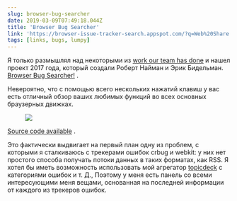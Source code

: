 ```yaml
---
slug: browser-bug-searcher
date: 2019-03-09T07:49:18.044Z
title: 'Browser Bug Searcher'
link: 'https://browser-issue-tracker-search.appspot.com/?q=Web%20Share'
tags: [links, bugs, lumpy]
---
```

Я только размышлял над некоторыми из [work our team has done](https://twitter.com/ChromiumDev) и нашел проект 2017 года, который создали Роберт Найман и Эрик Бидельман. [Browser Bug Searcher!](https://browser-issue-tracker-search.appspot.com/?q=Web%20Share) .

Невероятно, что с помощью всего нескольких нажатий клавиш у вас есть отличный обзор ваших любимых функций во всех основных браузерных движках.

<figure>
  <img src="/images/2019-03-09-browser-bug-searcher.jpeg">
</figure>

[Source code available](https://github.com/GoogleChrome/browser-bug-search) .

Это фактически выдвигает на первый план одну из проблем, с которыми я сталкиваюсь с трекерами ошибок crbug и webkit: у них нет простого способа получать потоки данных в таких форматах, как RSS. Я хотел бы иметь возможность использовать мой агрегатор [topicdeck](https://github.com/PaulKinlan/topicdeck) с категориями ошибок и т. Д., Поэтому у меня есть панель со всеми интересующими меня вещами, основанная на последней информации от каждого из трекеров ошибок.
